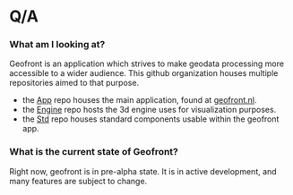 # Q/A 

### What am I looking at? 
Geofront is an application which strives to make geodata processing more accessible to a wider audience. 
This github organization houses multiple repositories aimed to that purpose. 
- the [App](https://github.com/thegeofront/app) repo houses the main application, found at [geofront.nl](geofront.nl).
- the [Engine](https://github.com/thegeofront/engine) repo hosts the 3d engine uses for visualization purposes. 
- the [Std](https://github.com/thegeofront/std) repo houses standard components usable within the geofront app.


### What is the current state of Geofront? 
Right now, geofront is in pre-alpha state. It is in active development, and many features are subject to change.


